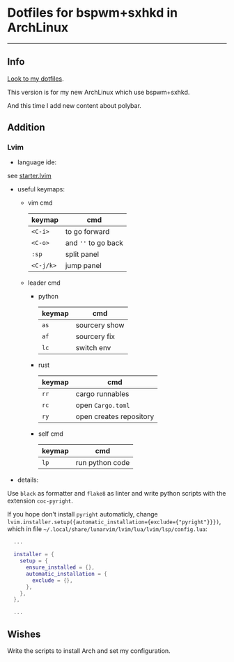 # Dotfiles for bspwm+sxhkd in ArchLinux

---

## Info

[Look to my dotfiles](https://github.com/Sonder9927/.dotfiles).

This version is for my new ArchLinux which use bspwm+sxhkd.

And this time I add new content about polybar.

## Addition

### Lvim

- language ide:

see [starter.lvim](https://github.com/LunarVim/starter.lvim)

- useful keymaps:

  - vim cmd

    | keymap    | cmd                 |
    | --------- | ------------------- |
    | `<C-i>`   | to go forward       |
    | `<C-o>`   | and `''` to go back |
    | `:sp`     | split panel         |
    | `<C-j/k>` | jump panel          |

  - leader cmd
    - python

      | keymap | cmd           |
      | ------ | ------------- |
      | `as`   | sourcery show |
      | `af`   | sourcery fix  |
      | `lc`   | switch env    |

    - rust

      | keymap | cmd                     |
      | ------ | ----------------------- |
      | `rr`   | cargo runnables         |
      | `rc`   | open `Cargo.toml`       |
      | `ry`   | open creates repository |

    - self cmd

      | keymap | cmd             |
      | ------ | --------------- |
      | `lp`   | run python code |

- details:

Use `black` as formatter and `flake8` as linter and write python scripts with
the extension `coc-pyright`.

If you hope don't install `pyright` automaticly, change
`lvim.installer.setup({automatic_installation={exclude={"pyright"}}})`, which in
file `~/.local/share/lunarvim/lvim/lua/lvim/lsp/config.lua`:

```lua
  ...

  installer = {
    setup = {
      ensure_installed = {},
      automatic_installation = {
        exclude = {},
      },
    },
  },

  ...
```

## Wishes

Write the scripts to install Arch and set my configuration.
